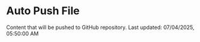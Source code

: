 # Auto Push File

Content that will be pushed to GitHub repository.
Last updated: 07/04/2025, 05:50:00 AM